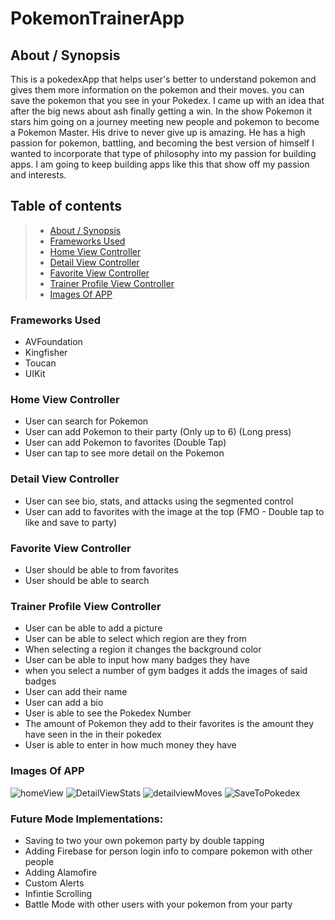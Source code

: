# PokemonTrainerApp

## About / Synopsis

This is a pokedexApp that helps user's better to understand pokemon and gives them more information on the pokemon and their moves. you can save the pokemon that you see in your Pokedex. I came up with an idea that after the big news about ash finally getting a win. In the show Pokemon it stars him going on a journey meeting new people and pokemon to become a Pokemon Master. His drive to never give up is amazing. He has a high passion for pokemon, battling, and becoming the best version of himself I wanted to incorporate that type of philosophy into my passion for building apps. I am going to keep building apps like this that show off my passion and interests.


## Table of contents

>   * [About / Synopsis](#about-synopsis)
>   * [Frameworks Used](#Frameworks-Used)
>   * [Home View Controller](#Home-View-Controller)
>   * [Detail View Controller](#Detail-View-Controller)
>   * [Favorite View Controller](#Favorite-View-Controller)
>   * [Trainer Profile View Controller](#Trainer-Profile-View-Controller)
>   * [Images Of APP](#Images-Of-APP)

### Frameworks Used
  * AVFoundation
  * Kingfisher 
  * Toucan
  * UIKit

### Home View Controller
  * User can search for Pokemon
  * User can add Pokemon to their party (Only up to 6) (Long press)
  * User can add Pokemon to favorites (Double Tap)
  * User can tap to see more detail on the Pokemon 
  
### Detail View Controller
  * User can see bio, stats, and attacks using the segmented control
  * User can add to favorites with the image at the top (FMO - Double tap to like and save to party)

### Favorite View Controller
  * User should be able to from favorites 
  * User should be able to search 
 
### Trainer Profile View Controller
  * User can be able to add a picture 
  * User can be able to select which region are they from 
  * When selecting a region it changes the background color 
  * User can be able to input how many badges they have 
  * when you select a number of gym badges it adds the images of said badges  
  * User can add their name  
  * User can add a bio 
  * User is able to see the Pokedex Number
  * The amount of Pokemon they add to their favorites is the amount they have seen in the in their pokedex
  * User is able to enter in how much money they have 
  ### Images Of APP
![homeView](https://user-images.githubusercontent.com/43886009/65877855-a79a9b80-e35a-11e9-93ef-b0415d2ad537.png)
![DetailViewStats](https://user-images.githubusercontent.com/43886009/65877861-ab2e2280-e35a-11e9-8a0f-ff08bcd1bf60.png)
![detailviewMoves](https://user-images.githubusercontent.com/43886009/65877867-af5a4000-e35a-11e9-8936-672b151b6525.png)
![SaveToPokedex](https://user-images.githubusercontent.com/43886009/65877875-b1bc9a00-e35a-11e9-8b80-3d6b689c6aee.png)

### Future Mode Implementations: 
 * Saving to two your own pokemon party by double tapping 
 * Adding Firebase for person login info to compare pokemon with other people
 * Adding Alamofire
 * Custom Alerts 
 * Infintie Scrolling 
 * Battle Mode with other users with your pokemon from your party
